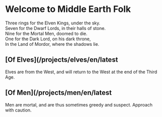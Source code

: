 # Welcome to Middle Earth Folk

Three rings for the Elven Kings, under the sky.<br />
Seven for the Dwarf Lords, in their halls of stone.<br />
Nine for the Mortal Men, doomed to die.<br />
One for the Dark Lord, on his dark throne,<br />
In the Land of Mordor, where the shadows lie.

## [Of Elves](/projects/elves/en/latest
Elves are from the West, and will return to the West at the end of the Third Age.

## [Of Men](/projects/men/en/latest
Men are mortal, and are thus sometimes greedy and suspect.  Approach with caution.

